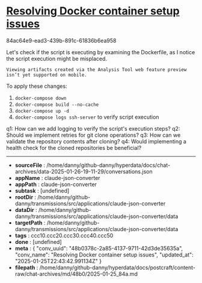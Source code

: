 # [Resolving Docker container setup issues](https://claude.ai/chat/48b0378c-2a85-4137-9711-42d3de35635a)

84ac64e9-ead3-439b-891c-61836b6ea958

 Let's check if the script is executing by examining the Dockerfile, as I notice the script execution might be misplaced.
```
Viewing artifacts created via the Analysis Tool web feature preview isn’t yet supported on mobile.
```



To apply these changes:
1. `docker-compose down`
2. `docker-compose build --no-cache`
3. `docker-compose up -d`
4. `docker-compose logs ssh-server` to verify script execution

q1: How can we add logging to verify the script's execution steps?
q2: Should we implement retries for git clone operations?
q3: How can we validate the repository contents after cloning?
q4: Would implementing a health check for the cloned repositories be beneficial?

---

* **sourceFile** : /home/danny/github-danny/hyperdata/docs/chat-archives/data-2025-01-26-19-11-29/conversations.json
* **appName** : claude-json-converter
* **appPath** : claude-json-converter
* **subtask** : [undefined]
* **rootDir** : /home/danny/github-danny/transmissions/src/applications/claude-json-converter
* **dataDir** : /home/danny/github-danny/transmissions/src/applications/claude-json-converter/data
* **targetPath** : /home/danny/github-danny/transmissions/src/applications/claude-json-converter/data
* **tags** : ccc10.ccc20.ccc30.ccc40.ccc50
* **done** : [undefined]
* **meta** : {
  "conv_uuid": "48b0378c-2a85-4137-9711-42d3de35635a",
  "conv_name": "Resolving Docker container setup issues",
  "updated_at": "2025-01-25T22:43:42.991134Z"
}
* **filepath** : /home/danny/github-danny/hyperdata/docs/postcraft/content-raw/chat-archives/md/48b0/2025-01-25_84a.md